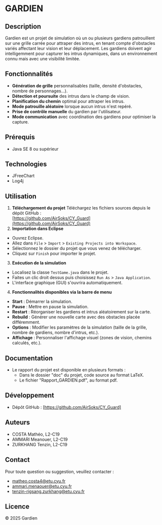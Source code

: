 # GARDIEN

## Description
Gardien est un projet de simulation où un ou plusieurs gardiens patrouillent sur une grille carrée pour attraper des intrus, 
en tenant compte d'obstacles variés affectant leur vision et leur déplacement. Les gardiens doivent agir intelligemment pour 
capturer les intrus dynamiques, dans un environnement connu mais avec une visibilité limitée.

## Fonctionnalités
- **Génération de grille** personnalisables (taille, densité d'obstacles, nombre de personnages...).
- **Détection et poursuite** des intrus dans le champ de vision.
- **Planification du chemin** optimal pour attraper les intrus.
- **Mode patrouille aléatoire** lorsque aucun intrus n'est repéré.
- **Prise de contrôle manuelle** du gardien par l'utilisateur.
- **Mode communication** avec coordination des gardiens pour optimiser la capture.

## Prérequis
- Java SE 8 ou supérieur

## Technologies
- JFreeChart
- Log4j

## Utilisation
1. **Téléchargement du projet**
Téléchargez les fichiers sources depuis le dépôt GitHub :  
   [https://github.com/AirSoks/CY_Guard](https://github.com/AirSoks/CY_Guard)
2. **Importation dans Eclipse**  
- Ouvrez Eclipse.
- Allez dans `File` > `Import` > `Existing Projects into Workspace`.
- Sélectionnez le dossier du projet que vous venez de télécharger.
- Cliquez sur `Finish` pour importer le projet.
3. **Exécution de la simulation**  
- Localisez la classe `TestGame.java` dans le projet.
- Faites un clic droit dessus puis choisissez `Run As` > `Java Application`.
- L'interface graphique (GUI) s'ouvrira automatiquement.
4. **Fonctionnalités disponibles via la barre de menu**  
- **Start** : Démarrer la simulation.
- **Pause** : Mettre en pause la simulation.
- **Restart** : Réorganiser les gardiens et intrus aléatoirement sur la carte.
- **Rebuild** : Générer une nouvelle carte avec des obstacles placée différemment.
- **Options** : Modifier les paramètres de la simulation (taille de la grille, nombre de gardiens, nombre d'intrus, etc.).
- **Affichage** : Personnaliser l'affichage visuel (zones de vision, chemins calculés, etc.).

## Documentation
- Le rapport du projet est disponible en plusieurs formats :
  - Dans le dossier "doc" du projet, code source au format LaTeX.
  - Le fichier "Rapport_GARDIEN.pdf", au format pdf.

## Développement
- Dépôt GitHub : [https://github.com/AirSoks/CY_Guard]

## Auteurs
- COSTA Mathéo, L2-C19
- AMMARI Meanouer, L2-C19
- ZURKHANG Tenzin, L2-C19

## Contact
Pour toute question ou suggestion, veuillez contacter :
- matheo.costa4@etu.cyu.fr
- ammari.menaouer@etu.cyu.fr
- tenzin-rigsang.zurkhang@etu.cyu.fr

## Licence
© 2025 Gardien
